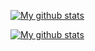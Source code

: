 

[![My github stats](https://github-readme-stats.vercel.app/api?username=0z09e&show_icons=true&theme=react&include_all_commits=true)](https://github.com/anuraghazra/github-readme-stats)

[![My github stats](https://github-readme-stats.vercel.app/api?username=0z09e&show_icons=true&theme=react&include_all_commits=false&hide=stars,prs,issues,contribs&hide_rank=true&hide_title=true)](https://github.com/anuraghazra/github-readme-stats)
